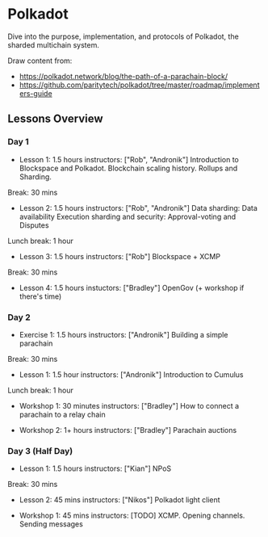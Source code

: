 # Polkadot

Dive into the purpose, implementation, and protocols of Polkadot, the sharded multichain system.

Draw content from:

- https://polkadot.network/blog/the-path-of-a-parachain-block/
- https://github.com/paritytech/polkadot/tree/master/roadmap/implementers-guide

## Lessons Overview

### Day 1

- Lesson 1: 1.5 hours
  instructors: ["Rob", "Andronik"]
  Introduction to Blockspace and Polkadot.
  Blockchain scaling history. Rollups and Sharding.

Break: 30 mins

- Lesson 2: 1.5 hours
  instructors: ["Rob", "Andronik"]
  Data sharding: Data availability
  Execution sharding and security: Approval-voting and Disputes

Lunch break: 1 hour

- Lesson 3: 1.5 hours
  instructors: ["Rob"]
  Blockspace + XCMP

Break: 30 mins

- Lesson 4: 1.5 hours
  instuctors: ["Bradley"]
  OpenGov (+ workshop if there's time)

### Day 2

- Exercise 1: 1.5 hours
  instructors: ["Andronik"]
  Building a simple parachain

Break: 30 mins

- Lesson 1: 1.5 hour
  instructors: ["Andronik"]
  Introduction to Cumulus

Lunch break: 1 hour

- Workshop 1: 30 minutes
  instructors: ["Bradley"]
  How to connect a parachain to a relay chain

- Workshop 2: 1+ hours
  instructors: ["Bradley"]
  Parachain auctions

### Day 3 (Half Day)

- Lesson 1: 1.5 hours
  instructors: ["Kian"]
  NPoS

Break: 30 mins

- Lesson 2: 45 mins
  instructors: ["Nikos"]
  Polkadot light client

- Workshop 1: 45 mins
  instructors: [TODO]
  XCMP. Opening channels. Sending messages
